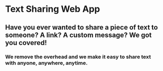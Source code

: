 # Text Sharing Web App

## Have you ever wanted to share a piece of text to someone? A link? A custom message? We got you covered!

### We remove the overhead and we make it easy to share text with anyone, anywhere, anytime.
